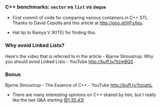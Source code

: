 ### C++ benchmarks: `vector` vs `list` vs `deque`

- First commit of code for comparing various containers in C++ STL. Thanks to David Copolla and this article at http://goo.gl/HFsXes. 

- Hat tip to Ramya V (KITE) for finding this. 

### Why avoid Linked Lists?
Here's the video that is referred to in the article - Bjarne Stroustrup: Why you should avoid Linked Lists - YouTube http://buff.ly/1tzmBQS 

### Bonus 
Bjarne Stroustrup - The Essence of C++ - YouTube http://buff.ly/1tzoahL
 - There are many interesting opinions on C++ shared by him, but I really like the last Q&A starting [@1:35:43!](http://www.youtube.com/watch?v=86xWVb4XIyE&t=1h35m43s)
